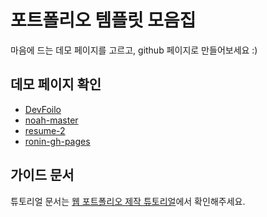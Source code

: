 # 포트폴리오 템플릿 모음집
마음에 드는 데모 페이지를 고르고, github 페이지로 만들어보세요 :)

## 데모 페이지 확인
- [DevFoilo](https://jengjonging98.github.io/portfolio-collection/devfolio-master/)
- [noah-master](https://jengjonging98.github.io/portfolio-collection/noah-master/)
- [resume-2](https://jengjonging98.github.io/portfolio-collection/resume-2-master/)
- [ronin-gh-pages](https://jengjonging98.github.io/portfolio-collection/ronin-gh-pages/)

## 가이드 문서

튜토리얼 문서는 [웹 포트폴리오 제작 튜토리얼](https://www.notion.so/cucus/85e3bec77d904f1fa282cec4756232c3)에서 확인해주세요.
